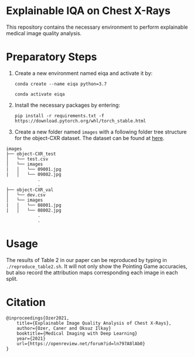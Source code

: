 # Explainable IQA on Chest X-Rays

This repository contains the necessary environment to perform explainable medical image quality analysis.


# Preparatory Steps

1. Create a new environment named eiqa and activate it by:

    `conda create --name eiqa python=3.7`

    `conda activate eiqa`

2. Install the necessary packages by entering:

    `pip install -r requirements.txt -f https://download.pytorch.org/whl/torch_stable.html`

3. Create a new folder named `images` with a following folder tree structure for the object-CXR dataset. The dataset can be found at [here](https://academictorrents.com/details/fdc91f11d7010f7259a05403fc9d00079a09f5d5/tech).

```
images
├── object-CXR_test
│   └── test.csv
│   └── images
|   │   └── 09001.jpg
|   │   └── 09002.jpg
            .
            .
├── object-CXR_val
│   └── dev.csv
│   └── images
|   │   └── 08001.jpg
|   │   └── 08002.jpg
            .
            .
```

# Usage

The results of Table 2 in our paper can be reproduced by typing in `./reproduce_table2.sh`. It will not only show the Pointing Game accuracies, but also record the attribution maps corresponding each image in each split.

# Citation

```
@inproceedings{Ozer2021,
    title={Explainable Image Quality Analysis of Chest X-Rays},
    author={Ozer, Caner and Oksuz Ilkay}
    booktitle={Medical Imaging with Deep Learning}
    year={2021}
    url={https://openreview.net/forum?id=ln797A8lAb0}
}
```
